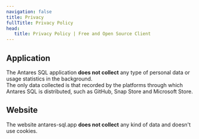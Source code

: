 ```yaml
---
navigation: false
title: Privacy
fullTitle: Privacy Policy
head:
   title: Privacy Policy | Free and Open Source Client
---
```


## Application

The Antares SQL application **does not collect** any type of personal data or usage statistics in the background.  
The only data collected is that recorded by the platforms through which Antares SQL is distributed, such as GitHub, Snap Store and Microsoft Store.

## Website

The website antares-sql.app **does not collect** any kind of data and doesn't use cookies.

